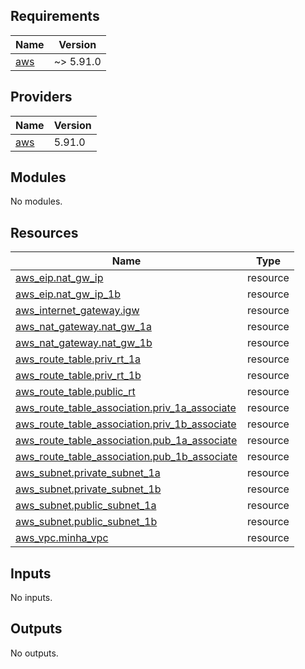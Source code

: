 ## Requirements

| Name | Version |
|------|---------|
| <a name="requirement_aws"></a> [aws](#requirement\_aws) | ~> 5.91.0 |

## Providers

| Name | Version |
|------|---------|
| <a name="provider_aws"></a> [aws](#provider\_aws) | 5.91.0 |

## Modules

No modules.

## Resources

| Name | Type |
|------|------|
| [aws_eip.nat_gw_ip](https://registry.terraform.io/providers/hashicorp/aws/latest/docs/resources/eip) | resource |
| [aws_eip.nat_gw_ip_1b](https://registry.terraform.io/providers/hashicorp/aws/latest/docs/resources/eip) | resource |
| [aws_internet_gateway.igw](https://registry.terraform.io/providers/hashicorp/aws/latest/docs/resources/internet_gateway) | resource |
| [aws_nat_gateway.nat_gw_1a](https://registry.terraform.io/providers/hashicorp/aws/latest/docs/resources/nat_gateway) | resource |
| [aws_nat_gateway.nat_gw_1b](https://registry.terraform.io/providers/hashicorp/aws/latest/docs/resources/nat_gateway) | resource |
| [aws_route_table.priv_rt_1a](https://registry.terraform.io/providers/hashicorp/aws/latest/docs/resources/route_table) | resource |
| [aws_route_table.priv_rt_1b](https://registry.terraform.io/providers/hashicorp/aws/latest/docs/resources/route_table) | resource |
| [aws_route_table.public_rt](https://registry.terraform.io/providers/hashicorp/aws/latest/docs/resources/route_table) | resource |
| [aws_route_table_association.priv_1a_associate](https://registry.terraform.io/providers/hashicorp/aws/latest/docs/resources/route_table_association) | resource |
| [aws_route_table_association.priv_1b_associate](https://registry.terraform.io/providers/hashicorp/aws/latest/docs/resources/route_table_association) | resource |
| [aws_route_table_association.pub_1a_associate](https://registry.terraform.io/providers/hashicorp/aws/latest/docs/resources/route_table_association) | resource |
| [aws_route_table_association.pub_1b_associate](https://registry.terraform.io/providers/hashicorp/aws/latest/docs/resources/route_table_association) | resource |
| [aws_subnet.private_subnet_1a](https://registry.terraform.io/providers/hashicorp/aws/latest/docs/resources/subnet) | resource |
| [aws_subnet.private_subnet_1b](https://registry.terraform.io/providers/hashicorp/aws/latest/docs/resources/subnet) | resource |
| [aws_subnet.public_subnet_1a](https://registry.terraform.io/providers/hashicorp/aws/latest/docs/resources/subnet) | resource |
| [aws_subnet.public_subnet_1b](https://registry.terraform.io/providers/hashicorp/aws/latest/docs/resources/subnet) | resource |
| [aws_vpc.minha_vpc](https://registry.terraform.io/providers/hashicorp/aws/latest/docs/resources/vpc) | resource |

## Inputs

No inputs.

## Outputs

No outputs.
